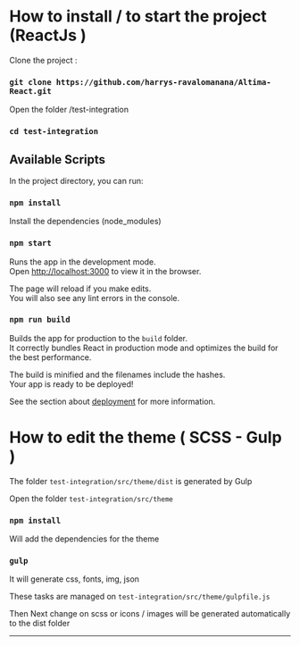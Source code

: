 # How to install / to start the project (ReactJs )

Clone the project : 

### `git clone https://github.com/harrys-ravalomanana/Altima-React.git`

Open the folder /test-integration

### `cd test-integration`  

## Available Scripts

In the project directory, you can run:

### `npm install`

Install the dependencies (node_modules) 




### `npm start`

Runs the app in the development mode.\
Open [http://localhost:3000](http://localhost:3000) to view it in the browser.

The page will reload if you make edits.\
You will also see any lint errors in the console.

### `npm run build`

Builds the app for production to the `build` folder.\
It correctly bundles React in production mode and optimizes the build for the best performance.

The build is minified and the filenames include the hashes.\
Your app is ready to be deployed!

See the section about [deployment](https://facebook.github.io/create-react-app/docs/deployment) for more information.

# How to edit the theme ( SCSS - Gulp )

The folder  `test-integration/src/theme/dist` is generated by Gulp  

Open the folder `test-integration/src/theme`

### `npm install`

Will add the dependencies for the theme 

### `gulp`

It will generate  css, fonts, img, json

These tasks are managed on `test-integration/src/theme/gulpfile.js`

Then Next change on scss or icons / images will be generated automatically  to the dist folder
****************


